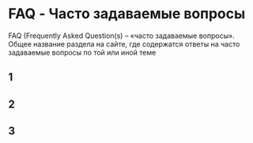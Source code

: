 # FAQ - Часто задаваемые вопросы

FAQ (Frequently Asked Question(s) – «часто задаваемые вопросы». Общее название раздела на сайте, где содержатся ответы на часто задаваемые вопросы по той или иной теме

## 1 

## 2

## 3

